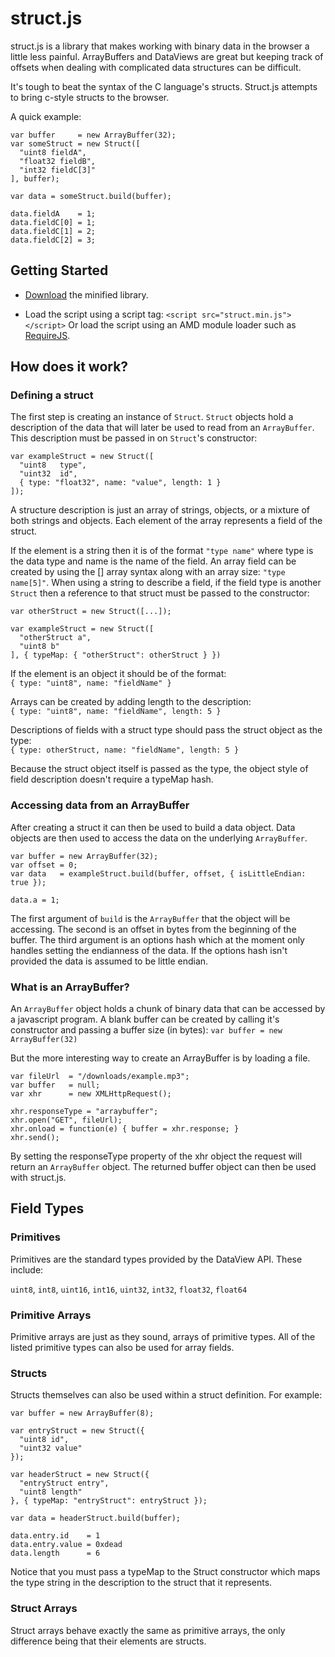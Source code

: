 struct.js
========

struct.js is a library that makes working with binary data in the browser a
little less painful. ArrayBuffers and DataViews are great but keeping track
of offsets when dealing with complicated data structures can be difficult.  

It's tough to beat the syntax of the C language's structs. Struct.js attempts
to bring c-style structs to the browser.  

A quick example:  

    var buffer     = new ArrayBuffer(32);
    var someStruct = new Struct([
      "uint8 fieldA",
      "float32 fieldB",
      "int32 fieldC[3]"
    ], buffer);

    var data = someStruct.build(buffer);

    data.fieldA    = 1;
    data.fieldC[0] = 1;
    data.fieldC[1] = 2;
    data.fieldC[2] = 3;



Getting Started
---------------

* [Download](http://structjs.jabnix.net/downloads/struct.min.js) the minified
library.

* Load the script using a script tag: `<script src="struct.min.js"></script>`
  Or load the script using an AMD module loader such as
  [RequireJS](http://requirejs.org).



How does it work?
-----------------


### Defining a struct

The first step is creating an instance of `Struct`. `Struct` objects hold
a description of the data that will later be used to read from an `ArrayBuffer`.
This description must be passed in on `Struct`'s constructor:  

    var exampleStruct = new Struct([
      "uint8   type",
      "uint32  id",
      { type: "float32", name: "value", length: 1 }
    ]);

A structure description is just an array of strings, objects, or a mixture of
both strings and objects. Each element of the array represents a field of the
struct.

If the element is a string then it is of the format `"type name"` where
type is the data type and name is the name of the field. An array field
can be created by using the [] array syntax along with an array size:
`"type name[5]"`. When using a string to describe a field, if the field
type is another `Struct` then a reference to that struct must be passed
to the constructor:  

    var otherStruct = new Struct([...]);

    var exampleStruct = new Struct([
      "otherStruct a",
      "uint8 b"
    ], { typeMap: { "otherStruct": otherStruct } })

If the element is an object it should be of the format:  
`{ type: "uint8", name: "fieldName" }`

Arrays can be created by adding length to the description:  
`{ type: "uint8", name: "fieldName", length: 5 }`

Descriptions of fields with a struct type should pass the struct object as
the type:  
`{ type: otherStruct, name: "fieldName", length: 5 }`

Because the struct object itself is passed as the type, the object style of
field description doesn't require a typeMap hash.


### Accessing data from an ArrayBuffer

After creating a struct it can then be used to build a data object. Data objects
are then used to access the data on the underlying `ArrayBuffer`.

    var buffer = new ArrayBuffer(32);
    var offset = 0;
    var data   = exampleStruct.build(buffer, offset, { isLittleEndian: true });

    data.a = 1;

The first argument of `build` is the `ArrayBuffer` that the object will be
accessing. The second is an offset in bytes from the beginning of the buffer.
The third argument is an options hash which at the moment only handles
setting the endianness of the data. If the options hash isn't provided the
data is assumed to be little endian.


### What is an ArrayBuffer?

An `ArrayBuffer` object holds a chunk of binary data that can be accessed
by a javascript program. A blank buffer can be created by calling it's
constructor and passing a buffer size (in bytes):
`var buffer = new ArrayBuffer(32)`

But the more interesting way to create an ArrayBuffer is by loading a file.

    var fileUrl  = "/downloads/example.mp3";
    var buffer   = null;
    var xhr      = new XMLHttpRequest();

    xhr.responseType = "arraybuffer";
    xhr.open("GET", fileUrl);
    xhr.onload = function(e) { buffer = xhr.response; }
    xhr.send();

By setting the responseType property of the xhr object the request will return
an `ArrayBuffer` object. The returned buffer object can then be used with
struct.js.



Field Types
-----------


### Primitives

Primitives are the standard types provided by the DataView API. These include:  

`uint8`, `int8`, `uint16`, `int16`, `uint32`, `int32`, `float32`, `float64`


### Primitive Arrays

Primitive arrays are just as they sound, arrays of primitive types. All of
the listed primitive types can also be used for array fields.


### Structs

Structs themselves can also be used within a struct definition. For example:  

    var buffer = new ArrayBuffer(8);

    var entryStruct = new Struct({
      "uint8 id",
      "uint32 value"
    });

    var headerStruct = new Struct({
      "entryStruct entry",
      "uint8 length"
    }, { typeMap: "entryStruct": entryStruct });

    var data = headerStruct.build(buffer);

    data.entry.id    = 1
    data.entry.value = 0xdead
    data.length      = 6

Notice that you must pass a typeMap to the Struct constructor which maps the
type string in the description to the struct that it represents.


### Struct Arrays

Struct arrays behave exactly the same as primitive arrays, the only difference
being that their elements are structs.
